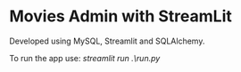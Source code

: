# Movies Admin with StreamLit

Developed using MySQL, Streamlit and SQLAlchemy. 

To run the app use: _streamlit run .\run.py_
